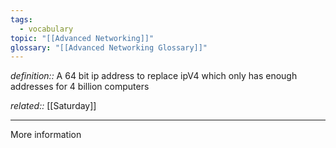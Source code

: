 ```yaml
---
tags:
  - vocabulary
topic: "[[Advanced Networking]]"
glossary: "[[Advanced Networking Glossary]]"
---
```

*definition::*   A 64 bit ip address to replace ipV4 which only has enough addresses for 4 billion computers 

*related::* [[Saturday]]

---

More information